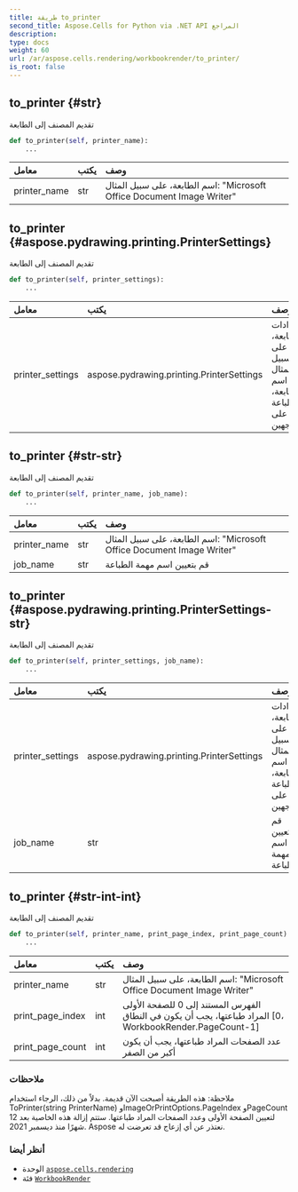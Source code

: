 ```yaml
---
title: طريقة to_printer
second_title: Aspose.Cells for Python via .NET API المراجع
description:
type: docs
weight: 60
url: /ar/aspose.cells.rendering/workbookrender/to_printer/
is_root: false
---
```

##  to_printer {#str}
تقديم المصنف إلى الطابعة



```python
def to_printer(self, printer_name):
    ...
```


| معامل| يكتب| وصف|
| :- | :- | :- |
| printer_name | str | اسم الطابعة، على سبيل المثال: "Microsoft Office Document Image Writer"|


##  to_printer {#aspose.pydrawing.printing.PrinterSettings}
تقديم المصنف إلى الطابعة



```python
def to_printer(self, printer_settings):
    ...
```


| معامل| يكتب| وصف|
| :- | :- | :- |
| printer_settings | aspose.pydrawing.printing.PrinterSettings | إعدادات الطابعة، على سبيل المثال اسم الطابعة، والطباعة على الوجهين|


##  to_printer {#str-str}
تقديم المصنف إلى الطابعة



```python
def to_printer(self, printer_name, job_name):
    ...
```


| معامل| يكتب| وصف|
| :- | :- | :- |
| printer_name | str | اسم الطابعة، على سبيل المثال: "Microsoft Office Document Image Writer"|
| job_name | str | قم بتعيين اسم مهمة الطباعة|


##  to_printer {#aspose.pydrawing.printing.PrinterSettings-str}
تقديم المصنف إلى الطابعة



```python
def to_printer(self, printer_settings, job_name):
    ...
```


| معامل| يكتب| وصف|
| :- | :- | :- |
| printer_settings | aspose.pydrawing.printing.PrinterSettings | إعدادات الطابعة، على سبيل المثال اسم الطابعة، والطباعة على الوجهين|
| job_name | str | قم بتعيين اسم مهمة الطباعة|


##  to_printer {#str-int-int}
تقديم المصنف إلى الطابعة



```python
def to_printer(self, printer_name, print_page_index, print_page_count):
    ...
```


| معامل| يكتب| وصف|
| :- | :- | :- |
| printer_name | str | اسم الطابعة، على سبيل المثال: "Microsoft Office Document Image Writer"|
| print_page_index | int | الفهرس المستند إلى 0 للصفحة الأولى المراد طباعتها، يجب أن يكون في النطاق [0، WorkbookRender.PageCount-1]|
| print_page_count | int | عدد الصفحات المراد طباعتها، يجب أن يكون أكبر من الصفر|
###  ملاحظات

ملاحظة: هذه الطريقة أصبحت الآن قديمة.
بدلاً من ذلك، الرجاء استخدام ToPrinter(string PrinterName) وImageOrPrintOptions.PageIndex وPageCount لتعيين الصفحة الأولى وعدد الصفحات المراد طباعتها.
 ستتم إزالة هذه الخاصية بعد 12 شهرًا منذ ديسمبر 2021.
Aspose نعتذر عن أي إزعاج قد تعرضت له.


###  أنظر أيضا
* الوحدة [`aspose.cells.rendering`](../../)
* فئة [`WorkbookRender`](/cells/python-net/ar/aspose.cells.rendering/workbookrender)
